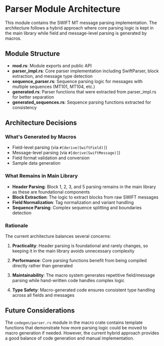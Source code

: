 # Parser Module Architecture

This module contains the SWIFT MT message parsing implementation. The architecture follows a hybrid approach where core parsing logic is kept in the main library while field and message-level parsing is generated by macros.

## Module Structure

- **mod.rs**: Module exports and public API
- **parser_impl.rs**: Core parser implementation including SwiftParser, block extraction, and message type detection
- **sequence_parser.rs**: Sequence parsing logic for messages with multiple sequences (MT101, MT104, etc.)
- **generated.rs**: Parser functions that were extracted from parser_impl.rs for better separation
- **generated_sequences.rs**: Sequence parsing functions extracted for consistency

## Architecture Decisions

### What's Generated by Macros
- Field-level parsing (via `#[derive(SwiftField)]`)
- Message-level parsing (via `#[derive(SwiftMessage)]`)
- Field format validation and conversion
- Sample data generation

### What Remains in Main Library
- **Header Parsing**: Block 1, 2, 3, and 5 parsing remains in the main library as these are foundational components
- **Block Extraction**: The logic to extract blocks from raw SWIFT messages
- **Field Normalization**: Tag normalization and variant handling
- **Sequence Parsing**: Complex sequence splitting and boundaries detection

### Rationale

The current architecture balances several concerns:

1. **Practicality**: Header parsing is foundational and rarely changes, so keeping it in the main library avoids unnecessary complexity

2. **Performance**: Core parsing functions benefit from being compiled directly rather than generated

3. **Maintainability**: The macro system generates repetitive field/message parsing while hand-written code handles complex logic

4. **Type Safety**: Macro-generated code ensures consistent type handling across all fields and messages

## Future Considerations

The `codegen/parser.rs` module in the macro crate contains template functions that demonstrate how more parsing logic could be moved to macro generation if needed. However, the current hybrid approach provides a good balance of code generation and manual implementation.